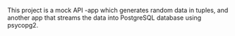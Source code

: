 This project is a mock API -app which generates random data in tuples, and another app that streams the data into PostgreSQL database using psycopg2. 
